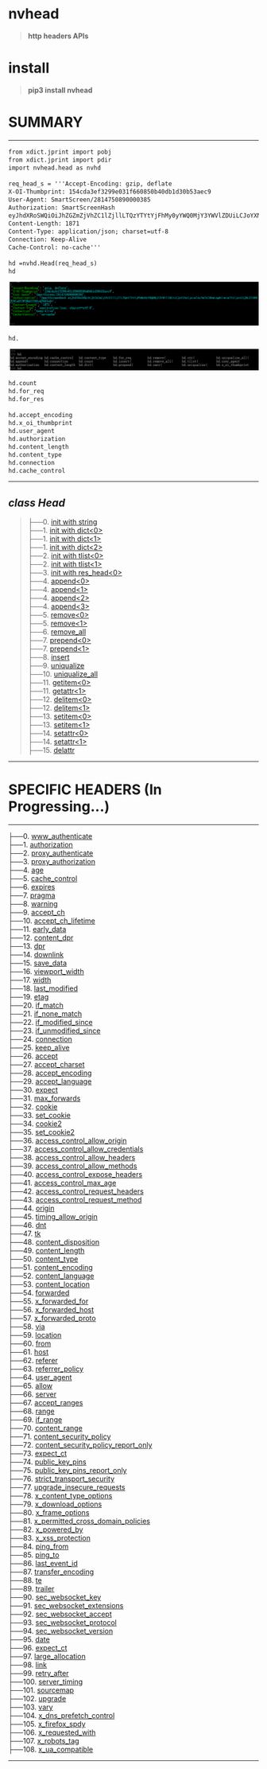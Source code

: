 # nvhead
>__http headers APIs__

# install
>__pip3 install nvhead__

# SUMMARY
-----------------------------------------------------------------------

    from xdict.jprint import pobj
    from xdict.jprint import pdir
    import nvhead.head as nvhd

    req_head_s = '''Accept-Encoding: gzip, deflate
    X-OI-Thumbprint: 154cda3ef3299e031f660850b40db1d30b53aec9
    User-Agent: SmartScreen/2814750890000385
    Authorization: SmartScreenHash eyJhdXRoSWQiOiJhZGZmZjVhZC1lZjllLTQzYTYtYjFhMy0yYWQ0MjY3YWVlZDUiLCJoYXNoIjoielAyTmlkZDkwLzg9Iiwia2V5IjoiUXJBL3lSRHJUNCs0Y2FZRkU2T0NyQT09In0=
    Content-Length: 1871
    Content-Type: application/json; charset=utf-8
    Connection: Keep-Alive
    Cache-Control: no-cache'''
    
    hd =nvhd.Head(req_head_s)
    hd    
![](nvhead/Images/Head.INTRODUCE.1.png)  <br>

    hd.
![](nvhead/Images/Head.INTRODUCE.0.png)  <br>

    hd.count
    hd.for_req
    hd.for_res
    
    hd.accept_encoding
    hd.x_oi_thumbprint
    hd.user_agent
    hd.authorization
    hd.content_length
    hd.content_type
    hd.connection
    hd.cache_control


-----------------------------------------------------------------------

_class Head_  
-------------------------------------------------------------------------
>├──0. [init with string](nvhead/Images/Head.init_with_string.0.png)  <br>
├──1. [init with dict\<0\>](nvhead/Images/Head.init_with_dict.0.png)  <br>
├──1. [init with dict\<1\>](nvhead/Images/Head.init_with_dict.1.png)  <br>
├──1. [init with dict\<2\>](nvhead/Images/Head.init_with_dict.0.png)  <br>
├──2. [init with tlist\<0\>](nvhead/Images/Head.init_with_tlist.0.png)  <br>
├──2. [init with tlist\<1\>](nvhead/Images/Head.init_with_tlist.1.png)  <br>
├──3. [init with res_head\<0\>](nvhead/Images/Head.init_with_res_head.0.png)  <br>
├──4. [append\<0\>](nvhead/Images/Head.append.0.png)  <br>
├──4. [append\<1\>](nvhead/Images/Head.append.1.png)  <br>
├──4. [append\<2\>](nvhead/Images/Head.append.2.png)  <br>
├──4. [append\<3\>](nvhead/Images/Head.append.3.png)  <br>
├──5. [remove\<0\>](nvhead/Images/Head.remove.0.png)  <br>
├──5. [remove\<1\>](nvhead/Images/Head.remove.1.png)  <br>
├──6. [remove_all](nvhead/Images/Head.remove_all.0.png)  <br>
├──7. [prepend\<0\>](nvhead/Images/Head.prepend.0.png)  <br>
├──7. [prepend\<1\>](nvhead/Images/Head.prepend.1.png)  <br>
├──8. [insert](nvhead/Images/Head.insert.0.png)  <br>
├──9. [uniqualize](nvhead/Images/Head.uniqualize.0.png)  <br>
├──10. [uniqualize_all](nvhead/Images/Head.uniqualize_all.0.png)  <br>
├──11. [getitem\<0\>](nvhead/Images/Head.get.0.png)  <br>
├──11. [getattr\<1\>](nvhead/Images/Head.get.1.png)  <br>
├──12. [delitem\<0\>](nvhead/Images/Head.delitem.0.png)  <br>
├──12. [delitem\<1\>](nvhead/Images/Head.delitem.1.png)  <br>
├──13. [setitem\<0\>](nvhead/Images/Head.setitem.0.png)  <br>
├──13. [setitem\<1\>](nvhead/Images/Head.setitem.1.png)  <br>
├──14. [setattr\<0\>](nvhead/Images/Head.setattr.0.png)  <br>
├──14. [setattr\<1\>](nvhead/Images/Head.setattr.1.png)  <br>
├──15. [delattr](nvhead/Images/Head.delattr.0.png)  <br>
-------------------------------------------------------------------------


# SPECIFIC HEADERS (In Progressing...)  

--------------------------------------------------------------------------
├──0. [www_authenticate](nvhead/Images/www_authenticate.0.png)  <br>
├──1. [authorization](nvhead/Images/authorization.0.png)  <br>
├──2. [proxy_authenticate](nvhead/Images/proxy_authenticate.0.png)  <br>
├──3. [proxy_authorization](nvhead/Images/proxy_authorization.0.png)  <br>
├──4. [age](nvhead/Images/age.0.png)  <br>
├──5. [cache_control](nvhead/Images/cache_control.0.png)  <br>
├──6. [expires](nvhead/Images/expires.0.png)  <br>
├──7. [pragma](nvhead/Images/pragma.0.png)  <br>
├──8. [warning](nvhead/Images/warning.0.png)  <br>
├──9. [accept_ch](nvhead/Images/accept_ch.0.png)  <br>
├──10. [accept_ch_lifetime](nvhead/Images/accept_ch_lifetime.0.png)  <br>
├──11. [early_data](nvhead/Images/early_data.0.png)  <br>
├──12. [content_dpr](nvhead/Images/content_dpr.0.png)  <br>
├──13. [dpr](nvhead/Images/dpr.0.png)  <br>
├──14. [downlink](nvhead/Images/downlink.0.png)  <br>
├──15. [save_data](nvhead/Images/save_data.0.png)  <br>
├──16. [viewport_width](nvhead/Images/viewport_width.0.png)  <br>
├──17. [width](nvhead/Images/width.0.png)  <br>
├──18. [last_modified](nvhead/Images/last_modified.0.png)  <br>
├──19. [etag](nvhead/Images/etag.0.png)  <br>
├──20. [if_match](nvhead/Images/if_match.0.png)  <br>
├──21. [if_none_match](nvhead/Images/if_none_match.0.png)  <br>
├──22. [if_modified_since](nvhead/Images/if_modified_since.0.png)  <br>
├──23. [if_unmodified_since](nvhead/Images/if_unmodified_since.0.png)  <br>
├──24. [connection](nvhead/Images/connection.0.png)  <br>
├──25. [keep_alive](nvhead/Images/keep_alive.0.png)  <br>
├──26. [accept](nvhead/ReadMeDetailed/accept.md)<br>
├──27. [accept_charset](nvhead/ReadMeDetailed/accept_charset.md)  <br>
├──28. [accept_encoding](nvhead/Images/accept_encoding.0.png)  <br>
├──29. [accept_language](nvhead/Images/accept_language.0.png)  <br>
├──30. [expect](nvhead/Images/expect.0.png)  <br>
├──31. [max_forwards](nvhead/Images/max_forwards.0.png)  <br>
├──32. [cookie](nvhead/Images/cookie.0.png)  <br>
├──33. [set_cookie](nvhead/Images/set_cookie.0.png)  <br>
├──34. [cookie2](nvhead/Images/cookie2.0.png)  <br>
├──35. [set_cookie2](nvhead/Images/set_cookie2.0.png)  <br>
├──36. [access_control_allow_origin](nvhead/Images/access_control_allow_origin.0.png)  <br>
├──37. [access_control_allow_credentials](nvhead/Images/access_control_allow_credentials.0.png)  <br>
├──38. [access_control_allow_headers](nvhead/Images/access_control_allow_headers.0.png)  <br>
├──39. [access_control_allow_methods](nvhead/Images/access_control_allow_methods.0.png)  <br>
├──40. [access_control_expose_headers](nvhead/Images/access_control_expose_headers.0.png)  <br>
├──41. [access_control_max_age](nvhead/Images/access_control_max_age.0.png)  <br>
├──42. [access_control_request_headers](nvhead/Images/access_control_request_headers.0.png)  <br>
├──43. [access_control_request_method](nvhead/Images/access_control_request_method.0.png)  <br>
├──44. [origin](nvhead/Images/origin.0.png)  <br>
├──45. [timing_allow_origin](nvhead/Images/timing_allow_origin.0.png)  <br>
├──46. [dnt](nvhead/Images/dnt.0.png)  <br>
├──47. [tk](nvhead/Images/tk.0.png)  <br>
├──48. [content_disposition](nvhead/Images/content_disposition.0.png)  <br>
├──49. [content_length](nvhead/Images/content_length.0.png)  <br>
├──50. [content_type](nvhead/Images/content_type.0.png)  <br>
├──51. [content_encoding](nvhead/Images/content_encoding.0.png)  <br>
├──52. [content_language](nvhead/Images/content_language.0.png)  <br>
├──53. [content_location](nvhead/Images/content_location.0.png)  <br>
├──54. [forwarded](nvhead/Images/forwarded.0.png)  <br>
├──55. [x_forwarded_for](nvhead/Images/x_forwarded_for.0.png)  <br>
├──56. [x_forwarded_host](nvhead/Images/x_forwarded_host.0.png)  <br>
├──57. [x_forwarded_proto](nvhead/Images/x_forwarded_proto.0.png)  <br>
├──58. [via](nvhead/Images/via.0.png)  <br>
├──59. [location](nvhead/Images/location.0.png)  <br>
├──60. [from](nvhead/Images/from.0.png)  <br>
├──61. [host](nvhead/Images/host.0.png)  <br>
├──62. [referer](nvhead/Images/referer.0.png)  <br>
├──63. [referrer_policy](nvhead/Images/referrer_policy.0.png)  <br>
├──64. [user_agent](nvhead/Images/user_agent.0.png)  <br>
├──65. [allow](nvhead/Images/allow.0.png)  <br>
├──66. [server](nvhead/Images/server.0.png)  <br>
├──67. [accept_ranges](nvhead/Images/accept_ranges.0.png)  <br>
├──68. [range](nvhead/Images/range.0.png)  <br>
├──69. [if_range](nvhead/Images/if_range.0.png)  <br>
├──70. [content_range](nvhead/Images/content_range.0.png)  <br>
├──71. [content_security_policy](nvhead/Images/content_security_policy.0.png)  <br>
├──72. [content_security_policy_report_only](nvhead/Images/content_security_policy_report_only.0.png)  <br>
├──73. [expect_ct](nvhead/Images/expect_ct.0.png)  <br>
├──74. [public_key_pins](nvhead/Images/public_key_pins.0.png)  <br>
├──75. [public_key_pins_report_only](nvhead/Images/public_key_pins_report_only.0.png)  <br>
├──76. [strict_transport_security](nvhead/Images/strict_transport_security.0.png)  <br>
├──77. [upgrade_insecure_requests](nvhead/Images/upgrade_insecure_requests.0.png)  <br>
├──78. [x_content_type_options](nvhead/Images/x_content_type_options.0.png)  <br>
├──79. [x_download_options](nvhead/Images/x_download_options.0.png)  <br>
├──80. [x_frame_options](nvhead/Images/x_frame_options.0.png)  <br>
├──81. [x_permitted_cross_domain_policies](nvhead/Images/x_permitted_cross_domain_policies.0.png)  <br>
├──82. [x_powered_by](nvhead/Images/x_powered_by.0.png)  <br>
├──83. [x_xss_protection](nvhead/Images/x_xss_protection.0.png)  <br>
├──84. [ping_from](nvhead/Images/ping_from.0.png)  <br>
├──85. [ping_to](nvhead/Images/ping_to.0.png)  <br>
├──86. [last_event_id](nvhead/Images/last_event_id.0.png)  <br>
├──87. [transfer_encoding](nvhead/Images/transfer_encoding.0.png)  <br>
├──88. [te](nvhead/Images/te.0.png)  <br>
├──89. [trailer](nvhead/Images/trailer.0.png)  <br>
├──90. [sec_websocket_key](nvhead/Images/sec_websocket_key.0.png)  <br>
├──91. [sec_websocket_extensions](nvhead/Images/sec_websocket_extensions.0.png)  <br>
├──92. [sec_websocket_accept](nvhead/Images/sec_websocket_accept.0.png)  <br>
├──93. [sec_websocket_protocol](nvhead/Images/sec_websocket_protocol.0.png)  <br>
├──94. [sec_websocket_version](nvhead/Images/sec_websocket_version.0.png)  <br>
├──95. [date](nvhead/Images/date.0.png)  <br>
├──96. [expect_ct](nvhead/Images/expect_ct.0.png)  <br>
├──97. [large_allocation](nvhead/Images/large_allocation.0.png)  <br>
├──98. [link](nvhead/Images/link.0.png)  <br>
├──99. [retry_after](nvhead/Images/retry_after.0.png)  <br>
├──100. [server_timing](nvhead/Images/server_timing.0.png)  <br>
├──101. [sourcemap](nvhead/Images/sourcemap.0.png)  <br>
├──102. [upgrade](nvhead/Images/upgrade.0.png)  <br>
├──103. [vary](nvhead/Images/vary.0.png)  <br>
├──104. [x_dns_prefetch_control](nvhead/Images/x_dns_prefetch_control.0.png)  <br>
├──105. [x_firefox_spdy](nvhead/Images/x_firefox_spdy.0.png)  <br>
├──106. [x_requested_with](nvhead/Images/x_requested_with.0.png)  <br>
├──107. [x_robots_tag](nvhead/Images/x_robots_tag.0.png)  <br>
├──108. [x_ua_compatible](nvhead/Images/x_ua_compatible.0.png)  <br>  

--------------------------------------------------------------------------
